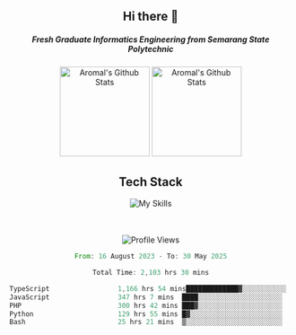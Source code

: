 <div align="center">
  <h2>Hi there 👋</h2>

  <h5>Fresh Graduate Informatics Engineering from Semarang State Polytechnic</h5>

  <img
    height="160"
    alt="Aromal's Github Stats"
    src="https://github-readme-stats.vercel.app/api?username=dafariski77&show_icons=true&theme=tokyonight&count_private=true"
  />
  <img
    alt="Aromal's Github Stats"
    height="160"
    src="https://github-readme-stats.vercel.app/api/top-langs/?username=dafariski77&layout=compact&theme=tokyonight"
  />

  <h2>Tech Stack</h2>
  
![My Skills](https://simpleskill.icons.workers.dev/svg?i=typescript,next.js,react,tailwindcss,shadcnui,reactquery,prisma,socketdotio,zod)

  <br /><br />
  <img src="https://komarev.com/ghpvc/?username=dafariski77&abbreviated=true" alt="Profile Views">
    
  <!--START_SECTION:waka-->

```rust
From: 16 August 2023 - To: 30 May 2025

Total Time: 2,103 hrs 30 mins

TypeScript                 1,166 hrs 54 mins█████████████▓░░░░░░░░░░░   55.04 %
JavaScript                 347 hrs 7 mins  ████░░░░░░░░░░░░░░░░░░░░░   16.37 %
PHP                        300 hrs 42 mins ███▓░░░░░░░░░░░░░░░░░░░░░   14.18 %
Python                     129 hrs 55 mins █▓░░░░░░░░░░░░░░░░░░░░░░░   06.13 %
Bash                       25 hrs 21 mins  ▒░░░░░░░░░░░░░░░░░░░░░░░░   01.20 %
```

<!--END_SECTION:waka-->
</div>
